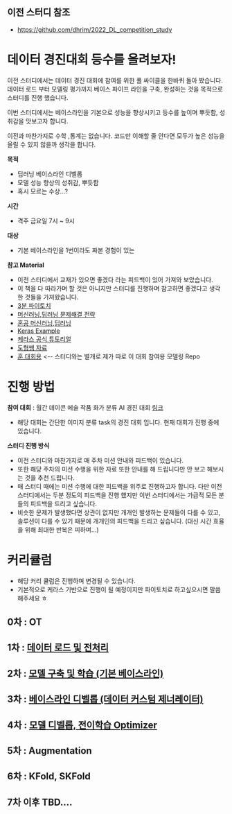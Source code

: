 ## 이전 스터디 참조 
  - https://github.com/dhrim/2022_DL_competition_study

# 데이터 경진대회 등수를 올려보자! 
이전 스터디에서는 데이터 경진 대회에 참여를 위한 풀 싸이클을 한바퀴 돌아 봤습니다. 데이터 로드 부터 모델링 평가까지 베이스 파이프 라인을 구축, 완성하는 것을 목적으로 스터디를 진행 했습니다. 

이번 스터디에서는 베이스라인을 기본으로 성능을 향상시키고 등수를 높이며 뿌듯함, 성취감을 맛보고자 합니다. 

이전과 마찬가지로 수학 ,통계는 없습니다. 코드만 이해할 줄 안다면 모두가 높은 성능을 올릴 수 있지 않을까 생각을 합니다. 

**목적**
- 딥러닝 베이스라인 디벨롭 
- 모델 성능 향상의 성취감, 뿌듯함 
- 혹시 모르는 수상...?

**시간** 
- 격주 금요일 7시 ~ 9시 

**대상**
- 기본 베이스라인을 1번이라도 짜본 경험이 있는 

**참고 Material** 
- 이전 스터디에서 교재가 있으면 좋겠다 라는 피드백이 있어 가져와 보았습니다. 
- 이 책을 다 따라가며 할 것은 아니지만 스터디를 진행하며 참고하면 좋겠다고 생각한 것들을 가져왔습니다. 
- [3분 파이토치](https://github.com/keon/3-min-pytorch)
- [머신러닝,딥러닝 문제해결 전략](http://www.yes24.com/Product/Goods/108802734)
- [혼공 머신러닝,딥러닝](https://hongong.hanbit.co.kr/%ED%98%BC%EC%9E%90-%EA%B3%B5%EB%B6%80%ED%95%98%EB%8A%94-%EB%A8%B8%EC%8B%A0%EB%9F%AC%EB%8B%9D-%EB%94%A5%EB%9F%AC%EB%8B%9D/)
- [Keras Example](https://keras.io/examples/)
- [케라스 공식 튜토리얼](https://keras.io/ko/)
- [도형쌤 자료](https://github.com/dhrim/2022_DL_competition_study/blob/master/material_index.md)
- [훈 대회용](https://github.com/crimama/Painter_clf) <-- 스터디와는 별개로 제가 따로 이 대회 참여용 모델링 Repo 

# 진행 방법 

**참여 대회** : 월간 데이콘 에술 작품 화가 분류 AI 경진 대회 [링크](https://dacon.io/competitions/official/236006/overview/description)
- 해당 대회는 간단한 이미지 분류 task의 경진 대회 입니다. 현재 대회가 진행 중에 있습니다. 

**스터디 진행 방식** 
- 이전 스터디와 마찬가지로 매 주차 미션 안내와 피드백이 있습니다. 
- 또한 해당 주차의 미션 수행을 위한 자료 또한 안내를 해 드립니다만 안 보고 해보시는 것을 추천 드립니다. 
- 매 스터디 때에는 미션 수행에 대한 피드백을 위주로 진행하고자 합니다. 다만 이전 스터디에서는 두분 정도의 피드백을 진행 했지만 이번 스터디에서는 가급적 모든 분들의 피드백을 드리고 싶습니다. 
- 비슷한 문제가 발생했다면 상관이 없지만 개개인 발생하는 문제들이 다를 수 있고, 솔루션이 다를 수 있기 때문에 개개인의 피드백을 드리고 싶습니다. (대신 시간 효율을 위해 최대한 반복은 피하며...)


# 커리큘럼 
- 해당 커리 큘럼은 진행하며 변경될 수 있습니다. 
- 기본적으로 케라스 기반으로 진행이 될 예정이지만 파이토치로 하고싶으시면 말씀해주세요 ㅎ
## 0차 : OT 

## 1차 : [데이터 로드 및 전처리](https://github.com/crimama/DL_competition_study/blob/main/class1_mission.md)

## 2차 : [모델 구축 및 학습 (기본 베이스라인)](https://github.com/crimama/DL_competition_study/blob/main/class2_mission.md) 

## 3차 : [베이스라인 디벨롭 (데이터 커스텀 제너레이터)](https://github.com/crimama/DL_competition_study/blob/main/class3_mission.md)

## 4차 : [모델 디벨롭, 전이학습 Optimizer](https://github.com/crimama/DL_competition_study/blob/main/class3_mission.md)

## 5차 : Augmentation 

## 6차 : KFold, SKFold 

## 7차 이후 TBD.... 
